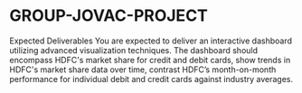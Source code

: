 # GROUP-JOVAC-PROJECT
Expected Deliverables
You are expected to deliver an interactive dashboard utilizing advanced visualization techniques. The dashboard should encompass HDFC's market share for credit and debit cards, show trends in HDFC's market share data over time, contrast HDFC’s month-on-month performance for individual debit and credit cards against industry averages.


